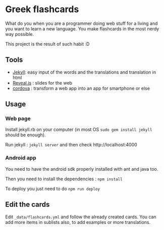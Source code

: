 Greek flashcards
================

What do you when you are a programmer doing web stuff for a living and you
want to learn a new language. You make flashcards in the most nerdy way possible.

This project is the result of such habit :D

Tools
-----

- [Jekyll](http://jekyllrb.com/): easy input of the words and the translations and translation in html
- [Reveal.js](https://github.com/hakimel/reveal.js) : slides for the web
- [cordova](http://cordova.apache.org/) : transform a web app into an app for smartphone or else

Usage
-----

### Web page

Install jekyll.rb on your computer (in most OS `sudo gem install jekyll` should
be enough).

Run jekyll : `jekyll server` and then check http://localhost:4000

### Android app

You need to have the android sdk properly installed with ant and java too.

Then you need to install the dependencies : `npm install`

To deploy you just need to do `npm run deploy`

Edit the cards
--------------

Edit `_data/flashcards.yml` and follow the already created cards. You can add
more items in sublists also, to add examples or more translations.
